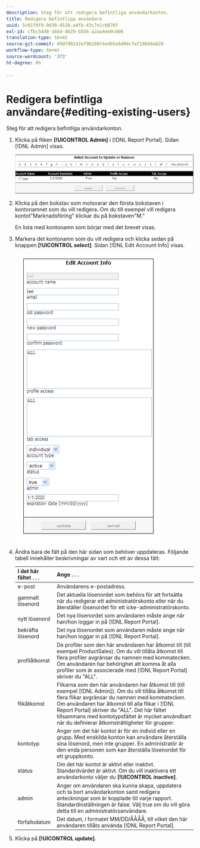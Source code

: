 ```yaml
---
description: Steg för att redigera befintliga användarkonton.
title: Redigera befintliga användare
uuid: 5c01f0f9-0d30-4526-a4fb-43c7e1cb076f
exl-id: cfbc54d8-16b4-4629-b556-a2aa4ee0c606
translation-type: tm+mt
source-git-commit: d9df90242ef96188f4e4b5e6d04cfef196b0a628
workflow-type: tm+mt
source-wordcount: '373'
ht-degree: 0%

---
```


# Redigera befintliga användare{#editing-existing-users}

Steg för att redigera befintliga användarkonton.

1. Klicka på fliken **[!UICONTROL Admin]** i [!DNL Report Portal]. Sidan [!DNL Admin] visas.

   ![](assets/report_admintag2.png)

1. Klicka på den bokstav som motsvarar den första bokstaven i kontonamnet som du vill redigera. Om du till exempel vill redigera kontot&quot;Marknadsföring&quot; klickar du på bokstaven&quot;M.&quot;

   En lista med kontonamn som börjar med det brevet visas.

1. Markera det kontonamn som du vill redigera och klicka sedan på knappen **[!UICONTROL select]**. Sidan [!DNL Edit Account Info] visas.

   ![Steginformation](assets/rptPort_scrn_AdminTab_editUser.png)

1. Ändra bara de fält på den här sidan som behöver uppdateras. Följande tabell innehåller beskrivningar av vart och ett av dessa fält:

   | I det här fältet . . . | Ange . . . |
   |---|---|
   | e-post | Användarens e-postadress. |
   | gammalt lösenord | Det aktuella lösenordet som behövs för att fortsätta när du redigerar ett administratörskonto eller när du återställer lösenordet för ett icke-administratörskonto. |
   | nytt lösenord | Det nya lösenordet som användaren måste ange när han/hon loggar in på [!DNL Report Portal]. |
   | bekräfta lösenord | Det nya lösenordet som användaren måste ange när han/hon loggar in på [!DNL Report Portal]. |
   | profilåtkomst | De profiler som den här användaren har åtkomst till (till exempel ProductSales). Om du vill tillåta åtkomst till flera profiler avgränsar du namnen med kommatecken. Om användaren har behörighet att komma åt alla profiler som är associerade med [!DNL Report Portal] skriver du &quot;ALL&quot;. |
   | flikåtkomst | Flikarna som den här användaren har åtkomst till (till exempel [!DNL Admin]). Om du vill tillåta åtkomst till flera flikar avgränsar du namnen med kommatecken. Om användaren har åtkomst till alla flikar i [!DNL Report Portal] skriver du &quot;ALL&quot;. Det här fältet tillsammans med kontotypsfältet är mycket användbart när du definierar åtkomsträttigheter för grupper. |
   | kontotyp | Anger om det här kontot är för en individ eller en grupp. Med enskilda konton kan användare återställa sina lösenord, men inte grupper. En administratör är den enda personen som kan återställa lösenordet för ett gruppkonto. |
   | status | Om det här kontot är aktivt eller inaktivt. Standardvärdet är aktivt. Om du vill inaktivera ett användarkonto väljer du **[!UICONTROL inactive]**. |
   | admin | Anger om användaren ska kunna skapa, uppdatera och ta bort användarkonton samt redigera anteckningar som är kopplade till varje rapport. Standardinställningen är false. Välj true om du vill göra detta till en administratörsanvändare. |
   | förfallodatum | Det datum, i formatet MM/DD/ÅÅÅÅ, till vilket den här användaren tillåts använda [!DNL Report Portal]. |

1. Klicka på **[!UICONTROL update]**.
